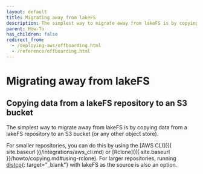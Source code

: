 ```yaml
---
layout: default
title: Migrating away from lakeFS
description: The simplest way to migrate away from lakeFS is by copying data from a lakeFS repository to an S3 bucket.
parent: How-To
has_children: false
redirect_from: 
  - /deploying-aws/offboarding.html
  - /reference/offboarding.html
---
```


# Migrating away from lakeFS

## Copying data from a lakeFS repository to an S3 bucket

The simplest way to migrate away from lakeFS is by copying data from a lakeFS repository to an S3 bucket
(or any other object store).

For smaller repositories, you can do this by using the [AWS CLI]({{ site.baseurl }}/integrations/aws_cli.md) or [Rclone]({{ site.baseurl }}/howto/copying.md#using-rclone).
For larger repositories, running [distcp](https://hadoop.apache.org/docs/current/hadoop-distcp/DistCp.html){: target="_blank"} with lakeFS as the source is also an option.

